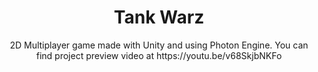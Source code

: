 <div align="center">

  <h1>Tank Warz</h1>
  
  <p>
    2D Multiplayer game made with Unity and using Photon Engine.
    You can find project preview video at https://youtu.be/v68SkjbNKFo
  </p>
  
  
